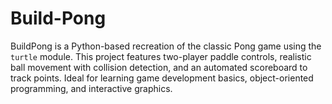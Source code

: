 # Build-Pong
BuildPong is a Python-based recreation of the classic Pong game using the `turtle` module. This project features two-player paddle controls, realistic ball movement with collision detection, and an automated scoreboard to track points. Ideal for learning game development basics, object-oriented programming, and interactive graphics.
